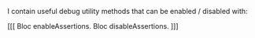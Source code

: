 I contain useful debug utility methods that can be enabled / disabled with:

[[[
	Bloc enableAssertions.
	Bloc disableAssertions.
]]]
